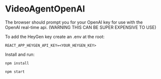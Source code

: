 # VideoAgentOpenAI

The browser should prompt you for your OpenAI key for use with the OpenAI real-time api. (WARNING THIS CAN BE SUPER EXPENSIVE TO USE)

To add the HeyGen key create an .env at the root:

```
REACT_APP_HEYGEN_API_KEY=<YOUR_HEYGEN_KEY>
```

Install and run:

```
npm install
```

```
npm start
```
